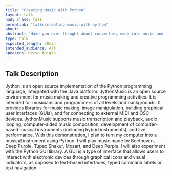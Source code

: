 ```yaml
---
title: "Creating Music With Python"
layout: talk
body_class: talk
permalink: "talks/creating-music-with-python"
about: 
abstract: "Have you ever thought about converting code into music and making some really awesome beats? You can do that with jythonMusic! jythonMusic uses Python but it has functionalities like Java. You can create all types of musical genres with this technology and I can show you how to do it through a demo."
type: talk
expected_length: 30min
intended_audience: All
speakers: Herve Aniglo
---
```


## Talk Description
Jython is an open source implementation of the Python programming language, integrated with the Java platform. JythonMusic is an open source environment for music making and creative programming activities. It is intended for musicians and programmers of all levels and backgrounds. It provides libraries for music making, image manipulation, building graphical user interfaces (GUIs), and for connecting to external MIDI and OSC devices. JythonMusic supports music transcription and playback, audio looping, computer-aided music composition, development of computer-based musical instruments (including hybrid instruments), and live performance. With this demonstration, I plan to turn my computer into a musical instrument using Python. I will play music made by Beethoven, Deep Purple, Tupac Shakur, Mozart, and Deep Purple. I will also experiment with the Python GUI library. A GUI is a type of interface that allows users to interact with electronic devices through graphical icons and visual indicators, as opposed to text-based interfaces, typed command labels or text navigation. 
    